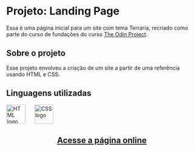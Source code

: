 # Projeto: Landing Page

Essa é uma página inicial para um site com tema Terraria, recriado como parte do curso de fundações do curso [The Odin Project](https://www.theodinproject.com/).

## Sobre o projeto 
 
Esse projeto envolveu a criação de um site a partir de uma referência usando HTML e CSS.

## Linguagens utilizadas

<div align="left">
  <img src="https://upload.wikimedia.org/wikipedia/commons/6/61/HTML5_logo_and_wordmark.svg" height="50" alt="HTML logo" style="margin-right: 20px;" />
  <img src="https://upload.wikimedia.org/wikipedia/commons/d/d5/CSS3_logo_and_wordmark.svg" height="50" alt="CSS logo" />
</div>

## <div align="center"><a href="https://ogustavxs.github.io/landing-page/" target="_blank">Acesse a página online</a></div>
